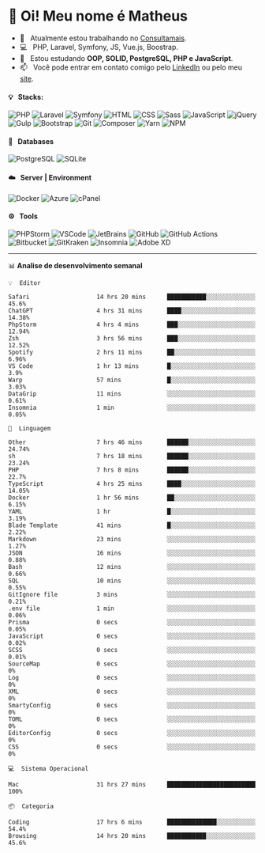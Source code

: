 # 👋 Oi! Meu nome é Matheus

- 🔭 &nbsp; Atualmente estou trabalhando no [Consultamais](https://consultamais.com.br/).
- 💻 &nbsp; PHP, Laravel, Symfony, JS, Vue.js, Boostrap.
- 🌱 &nbsp; Estou estudando **OOP, SOLID, PostgreSQL, PHP e JavaScript**.
- 📫 &nbsp; Você pode entrar em contato comigo pelo [LinkedIn](https://www.linkedin.com/in/matheuscamargoxavier/) ou pelo meu [site](https://matheuscamargo.co).

#### 💡 &nbsp; Stacks:
![PHP](https://img.shields.io/badge/-PHP-777BB4?&logo=php&logoColor=FFFFFF)
![Laravel](https://img.shields.io/badge/-Laravel-FF2D20?&logo=laravel&logoColor=FFFFFF)
![Symfony](https://img.shields.io/badge/-Symfony-000000?&logo=symfony&logoColor=FFFFFF)
![HTML](https://img.shields.io/badge/-HTML-E34F26?&logo=html5&logoColor=FFFFFF)
![CSS](https://img.shields.io/badge/-CSS-1572B6?&logo=css3&logoColor=FFFFFF)
![Sass](https://img.shields.io/badge/-Sass-CC6699?&logo=sass&logoColor=FFFFFF)
![JavaScript](https://img.shields.io/badge/-JavaScript-F7DF1E?&logo=javascript&logoColor=FFFFFF)
![jQuery](https://img.shields.io/badge/-jQuery-0769AD?&logo=jquery&logoColor=FFFFFF)
![Gulp](https://img.shields.io/badge/-Gulp-CF4647?&logo=gulp&logoColor=FFFFFF)
![Bootstrap](https://img.shields.io/badge/-Bootstrap-7952B3?&logo=bootstrap&logoColor=FFFFFF)
![Git](https://img.shields.io/badge/-Git-F05032?&logo=git&logoColor=FFFFFF)
![Composer](https://img.shields.io/badge/-Composer-885630?&logo=composer&logoColor=FFFFFF)
![Yarn](https://img.shields.io/badge/-Yarn-2C8EBB?&logo=yarn&logoColor=FFFFFF)
![NPM](https://img.shields.io/badge/-npm-CB3837?&logo=npm&logoColor=FFFFFF)

#### 💾 &nbsp; Databases
![PostgreSQL](https://img.shields.io/badge/-PostgreSQL-336791?&logo=PostgreSQL&logoColor=FFFFFF)
![SQLite](https://img.shields.io/badge/-SQLite-003B57?&logo=SQLite&logoColor=FFFFFF)

#### ☁️ &nbsp; Server | Environment
![Docker](https://img.shields.io/badge/-Docker-2496ED?&logo=docker&logoColor=FFFFFF)
![Azure](https://img.shields.io/badge/-Azure-0089D6?&logo=microsoft%20azure&logoColor=FFFFFF)
![cPanel](https://img.shields.io/badge/-cPanel-FF6C2C?&logo=cpanel&logoColor=FFFFFF)

#### ⚙️ &nbsp; Tools
![PHPStorm](https://img.shields.io/badge/-PHPStorm-000000?&logo=PHPStorm&logoColor=FFFFFF)
![VSCode](https://img.shields.io/badge/-VSCode-007ACC?&logo=Visual%20Studio%20Code&logoColor=FFFFFF) 
![JetBrains](https://img.shields.io/badge/-JetBrains-000000?&logo=jetbrains&logoColor=FFFFFF) 
![GitHub](https://img.shields.io/badge/-GitHub-181717?&logo=github&logoColor=FFFFFF) 
![GitHub Actions](https://img.shields.io/badge/-GitHub%20Actions-181717?&logo=GitHub%20Actions&logoColor=FFFFFF) 
![Bitbucket](https://img.shields.io/badge/-Bitbucket-0052CC?&logo=bitbucket&logoColor=FFFFFF)
![GitKraken](https://img.shields.io/badge/-GitKraken-179287?&logo=GitKraken&logoColor=FFFFFF)
![Insomnia](https://img.shields.io/badge/-Insomnia-5849BE?&logo=Insomnia&logoColor=FFFFFF)
![Adobe XD](https://img.shields.io/badge/-Adobe%20XD-FF61F6?&logo=adobe%20xd&logoColor=FFFFFF) 
_______

📊  **Analise de desenvolvimento semanal**
```text
💡  Editor

Safari                   14 hrs 20 mins      ███████████░░░░░░░░░░░░░░      45.6%
ChatGPT                  4 hrs 31 mins       ████░░░░░░░░░░░░░░░░░░░░░     14.38%
PhpStorm                 4 hrs 4 mins        ███░░░░░░░░░░░░░░░░░░░░░░     12.94%
Zsh                      3 hrs 56 mins       ███░░░░░░░░░░░░░░░░░░░░░░     12.52%
Spotify                  2 hrs 11 mins       ██░░░░░░░░░░░░░░░░░░░░░░░      6.96%
VS Code                  1 hr 13 mins        █░░░░░░░░░░░░░░░░░░░░░░░░       3.9%
Warp                     57 mins             █░░░░░░░░░░░░░░░░░░░░░░░░      3.03%
DataGrip                 11 mins             ░░░░░░░░░░░░░░░░░░░░░░░░░      0.61%
Insomnia                 1 min               ░░░░░░░░░░░░░░░░░░░░░░░░░      0.05%
```
```text
💬  Linguagem

Other                    7 hrs 46 mins       ██████░░░░░░░░░░░░░░░░░░░     24.74%
sh                       7 hrs 18 mins       ██████░░░░░░░░░░░░░░░░░░░     23.24%
PHP                      7 hrs 8 mins        ██████░░░░░░░░░░░░░░░░░░░      22.7%
TypeScript               4 hrs 25 mins       ████░░░░░░░░░░░░░░░░░░░░░     14.05%
Docker                   1 hr 56 mins        ██░░░░░░░░░░░░░░░░░░░░░░░      6.15%
YAML                     1 hr                █░░░░░░░░░░░░░░░░░░░░░░░░      3.19%
Blade Template           41 mins             █░░░░░░░░░░░░░░░░░░░░░░░░      2.22%
Markdown                 23 mins             ░░░░░░░░░░░░░░░░░░░░░░░░░      1.27%
JSON                     16 mins             ░░░░░░░░░░░░░░░░░░░░░░░░░      0.88%
Bash                     12 mins             ░░░░░░░░░░░░░░░░░░░░░░░░░      0.66%
SQL                      10 mins             ░░░░░░░░░░░░░░░░░░░░░░░░░      0.55%
GitIgnore file           3 mins              ░░░░░░░░░░░░░░░░░░░░░░░░░      0.21%
.env file                1 min               ░░░░░░░░░░░░░░░░░░░░░░░░░      0.06%
Prisma                   0 secs              ░░░░░░░░░░░░░░░░░░░░░░░░░      0.05%
JavaScript               0 secs              ░░░░░░░░░░░░░░░░░░░░░░░░░      0.02%
SCSS                     0 secs              ░░░░░░░░░░░░░░░░░░░░░░░░░      0.01%
SourceMap                0 secs              ░░░░░░░░░░░░░░░░░░░░░░░░░         0%
Log                      0 secs              ░░░░░░░░░░░░░░░░░░░░░░░░░         0%
XML                      0 secs              ░░░░░░░░░░░░░░░░░░░░░░░░░         0%
SmartyConfig             0 secs              ░░░░░░░░░░░░░░░░░░░░░░░░░         0%
TOML                     0 secs              ░░░░░░░░░░░░░░░░░░░░░░░░░         0%
EditorConfig             0 secs              ░░░░░░░░░░░░░░░░░░░░░░░░░         0%
CSS                      0 secs              ░░░░░░░░░░░░░░░░░░░░░░░░░         0%
```
```text
💻  Sistema Operacional

Mac                      31 hrs 27 mins      █████████████████████████       100%
```
```text
📦  Categoria

Coding                   17 hrs 6 mins       ██████████████░░░░░░░░░░░      54.4%
Browsing                 14 hrs 20 mins      ███████████░░░░░░░░░░░░░░      45.6%
```
